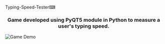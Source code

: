 Typing-Speed-Tester⌨

<h3 align="center">Game developed using PyQT5 module in Python to measure a user's typing speed.</h3>

![Game Demo](https://user-images.githubusercontent.com/70310510/113542895-de620980-9602-11eb-9a77-15a2d10fd1d0.gif)
